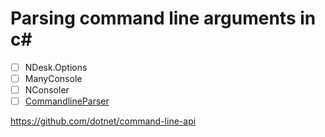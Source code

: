 # Parsing command line arguments in c#

- [ ] NDesk.Options
- [ ] ManyConsole
- [ ] NConsoler
- [ ] [CommandlineParser](https://github.com/commandlineparser/commandline#command-line-parser-library-for-clr-and-netstandard)

https://github.com/dotnet/command-line-api
